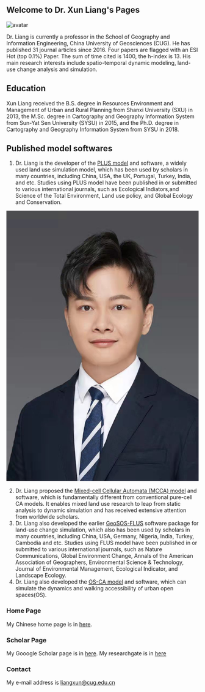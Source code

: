 ## Welcome to Dr. Xun Liang's Pages
![avatar](http://grzy.cug.edu.cn/__local/E/2E/16/3B99725E104F65A20FF6A77FBC0_9D121689_41CD.jpg)

Dr. Liang is currently a professor in the School of Geography and Information Engineering, China University of Geosciences (CUG). He has published 31 journal articles since 2016. Four papers are flagged with an ESI Hot (top 0.1%) Paper. The sum of time cited is 1400, the h-index is 13. His main research interests include spatio-temporal dynamic modeling, land-use change analysis and simulation.

## Education
Xun Liang received the B.S. degree in Resources Environment and Management of Urban and Rural Planning from Shanxi University (SXU) in 2013, the M.Sc. degree in Cartography and Geography Information System from Sun-Yat Sen University (SYSU) in 2015, and the Ph.D. degree in Cartography and Geography Information System from SYSU in 2018. 

## Published model softwares
1. Dr. Liang is the developer of the [PLUS model](https://github.com/HPSCIL/Patch-generating_Land_Use_Simulation_Model) and software, a widely used land use simulation model, which has been used by scholars in many countries, including China, USA, the UK, Portugal, Turkey, India, and etc. Studies using PLUS model have been published in or submitted to various international journals, such as Ecological Indiators,and Science of the Total Environment, Land use policy, and Global Ecology and Conservation. 

![avatar1](https://github.com/Xun2018/Xun2018.github.io/blob/main/Xun.jpg)

2. Dr. Liang proposed the [Mixed-cell Cellular Automata (MCCA) model](https://github.com/HPSCIL/Mixed_Cell_Cellullar_Automata)  and software, which is fundamentally different from conventional pure-cell CA models. It enables mixed land use research to leap from static analysis to dynamic simulation and has received extensive attention from worldwide scholars. 
3. Dr. Liang also developed the earlier [GeoSOS-FLUS](http://www.geosimulation.cn/FLUS.html) software package for land-use change simulation, which also has been used by scholars in many countries, including China, USA, Germany, Nigeria, India, Turkey, Cambodia and etc. Studies using FLUS model have been published in or submitted to various international journals, such as Nature Communications, Global Environment Change, Annals of the American Association of Geographers, Environmental Science & Technology, Journal of Environmental Management, Ecological Indicator, and Landscape Ecology. 
4. Dr. Liang also developed the [OS-CA model](https://github.com/HPSCIL/Open-Space-Cellular_Automata) and software, which can simulate the dynamics and walking accessibility of urban open spaces(OS). 



### Home Page
My Chinese home page is in [here]( http://grzy.cug.edu.cn/liangxun/zh_CN/index.htm). 

### Scholar Page
My Gooogle Scholar page is in [here]( https://xs2.dailyheadlines.cc/citations?user=sIZG1mkAAAAJ&hl=zh-CN&oi=ao). My researchgate is in [here](https://www.researchgate.net/profile/Xun-Liang-3)

### Contact
My e-mail address is liangxun@cug.edu.cn


<script type="text/javascript" id="clustrmaps" src="//clustrmaps.com/map_v2.js?d=oJWphPf192WlcrqYUqmcSrtF0yW-hUg6Led0ezXqE6A&cl=ffffff&w=a"></script>



